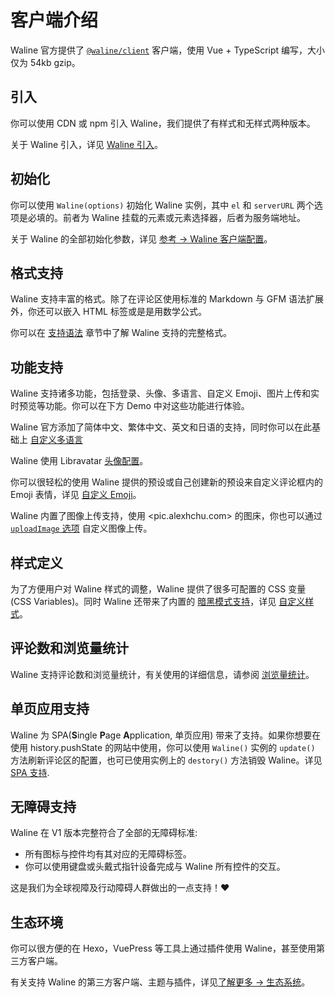 # 客户端介绍

Waline 官方提供了 [`@waline/client`](https://www.npmjs.com/package/@waline/client) 客户端，使用 Vue + TypeScript 编写，大小仅为 54kb gzip。

## 引入

你可以使用 CDN 或 npm 引入 Waline，我们提供了有样式和无样式两种版本。

关于 Waline 引入，详见 [Waline 引入](./import.md)。

## 初始化

你可以使用 `Waline(options)` 初始化 Waline 实例，其中 `el` 和 `serverURL` 两个选项是必填的。前者为 Waline 挂载的元素或元素选择器，后者为服务端地址。

关于 Waline 的全部初始化参数，详见 [参考 → Waline 客户端配置](../../reference/client.md)。

## 格式支持

Waline 支持丰富的格式。除了在评论区使用标准的 Markdown 与 GFM 语法扩展外，你还可以嵌入 HTML 标签或是是用数学公式。

你可以在 [支持语法](./syntax.md) 章节中了解 Waline 支持的完整格式。

## 功能支持

Waline 支持诸多功能，包括登录、头像、多语言、自定义 Emoji、图片上传和实时预览等功能。你可以在下方 Demo 中对这些功能进行体验。

Waline 官方添加了简体中文、繁体中文、英文和日语的支持，同时你可以在此基础上 [自定义多语言](./i18n.md)

Waline 使用 Libravatar [头像配置](./avatar.md)。

你可以很轻松的使用 Waline 提供的预设或自己创建新的预设来自定义评论框内的 Emoji 表情，详见 [自定义 Emoji](./emoji.md)。

Waline 内置了图像上传支持，使用 <pic.alexhchu.com> 的图床，你也可以通过 [`uploadImage` 选项](../../reference/client.md#uploadimage) 自定义图像上传。

## 样式定义

为了方便用户对 Waline 样式的调整，Waline 提供了很多可配置的 CSS 变量 (CSS Variables)。同时 Waline 还带来了内置的 [暗黑模式支持](../../reference/client.md#dark)，详见 [自定义样式](./style.md)。

## 评论数和浏览量统计

Waline 支持评论数和浏览量统计，有关使用的详细信息，请参阅 [浏览量统计](./count.md)。

## 单页应用支持

Waline 为 SPA(**S**ingle **P**age **A**pplication, 单页应用) 带来了支持。如果你想要在使用 history.pushState 的网站中使用，你可以使用 `Waline()` 实例的 `update()` 方法刷新评论区的配置，也可已使用实例上的 `destory()` 方法销毁 Waline。详见 [SPA 支持](./spa.md).

## 无障碍支持

Waline 在 V1 版本完整符合了全部的无障碍标准:

- 所有图标与控件均有其对应的无障碍标签。
- 你可以使用键盘或头戴式指针设备完成与 Waline 所有控件的交互。

这是我们为全球视障及行动障碍人群做出的一点支持！:heart:

## 生态环境

你可以很方便的在 Hexo，VuePress 等工具上通过插件使用 Waline，甚至使用第三方客户端。

有关支持 Waline 的第三方客户端、主题与插件，详见[了解更多 → 生态系统](../../advanced/ecosystem.md)。
